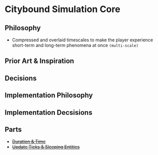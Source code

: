 # Citybound Simulation Core

## Philosophy

* Compressed and overlaid timescales to make the player experience short-term and long-term phenomena at once `(multi-scale)`

## Prior Art & Inspiration

## Decisions

## Implementation Philosophy

## Implementation Decsisions

## Parts

* ~~[Duration & Time]()~~
* ~~[Update Ticks & Sleeping Entities]()~~